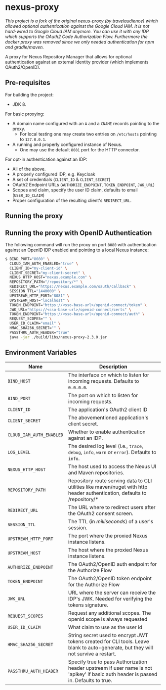 # nexus-proxy

_This project is a fork of the original [nexus-proxy (by travelaudience)](https://github.com/travelaudience/nexus-proxy) which allowed optional authentication 
against the Google Cloud IAM. It is not hard-wired to Google Cloud IAM anymore. You can use it with any IDP which supports the OAuth2 Code Authorization Flow.
Furthermore the docker proxy was removed since we only needed authentication for npm and gradle/maven._

A proxy for Nexus Repository Manager that allows for optional authentication against an external identity provider (which implements OAuth2/OpenID).

## Pre-requisites

For building the project:

* JDK 8.

For basic proxying:

* A domain name configured with an `A` and a `CNAME` records pointing to the proxy.
  * For local testing one may create two entries on `/etc/hosts` pointing to `127.0.0.1`.
* A running and properly configured instance of Nexus.
  * One may use the default `8081` port for the HTTP connector.

For opt-in authentication against an IDP:

* All of the above.
* A properly configured IDP, e.g. Keycloak
* A set of credentials (`CLIENT_ID` & `CLIENT_SECRET`)
* OAuth2 Endpoint URLs (`AUTHORIZE_ENDPOINT`, `TOKEN_ENDPOINT`, `JWK_URL`)
* Scopes and claim, specify the user ID claim, defaults to email (`USER_ID_CLAIM`)
* Proper configuration of the resulting client's `REDIRECT_URL`.

## Running the proxy

## Running the proxy with OpenID Authentication

The following command will run the proxy on port `8080` with 
authentication against an OpenID IDP enabled and pointing to a local Nexus instance:

```bash
$ BIND_PORT="8080" \
  CLOUD_IAM_AUTH_ENABLED="true" \
  CLIENT_ID="my-client-id" \
  CLIENT_SECRET="my-client-secret" \
  NEXUS_HTTP_HOST="nexus.example.com" \
  REPOSITORY_PATH="/repository/*" \
  REDIRECT_URL="https://nexus.example.com/oauth/callback" \
  SESSION_TTL="1440000" \
  UPSTREAM_HTTP_PORT="8081" \
  UPSTREAM_HOST="localhost" \
  TOKEN_ENDPOINT="https://<sso-base-url>/openid-connect/token" \
  JWK_URL="https://<sso-base-url>/openid-connect/certs" \
  TOKEN_ENDPOINT="https://<sso-base-url>/openid-connect/auth" \
  REQUEST_SCOPES="" \
  USER_ID_CLAIM="email" \
  HMAC_SHA256_SECRET="" \
  PASSTHRU_AUTH_HEADER="true"
  java -jar ./build/libs/nexus-proxy-2.3.0.jar
```

## Environment Variables

| Name                                | Description |
|-------------------------------------|-------------|
| `BIND_HOST`                         | The interface on which to listen for incoming requests. Defaults to `0.0.0.0`. |
| `BIND_PORT`                         | The port on which to listen for incoming requests. |
| `CLIENT_ID`                         | The application's OAuth2 client ID|
| `CLIENT_SECRET`                     | The abovementioned application's client secret. |
| `CLOUD_IAM_AUTH_ENABLED`            | Whether to enable authentication against an IDP. |
| `LOG_LEVEL`                         | The desired log level (i.e., `trace`, `debug`, `info`, `warn` or `error`). Defaults to `info`. |
| `NEXUS_HTTP_HOST`                   | The host used to access the Nexus UI and Maven repositories. |
| `REPOSITORY_PATH`                   | Repository route serving data to CLI utilities like maven/nuget with http header authentication, defaults to /repository/* |
| `REDIRECT_URL`                      | The URL where to redirect users after the OAuth2 consent screen. |
| `SESSION_TTL`                       | The TTL (in _milliseconds_) of a user's session. |
| `UPSTREAM_HTTP_PORT`                | The port where the proxied Nexus instance listens. |
| `UPSTREAM_HOST`                     | The host where the proxied Nexus instance listens. |
| `AUTHORIZE_ENDPOINT`                | The OAuth2/OpenID auth endpoint for the Authorize Flow |
| `TOKEN_ENDPOINT`                    | The OAuth2/OpenID token endpoint for the Authorize Flow |
| `JWK_URL`                           | URL where the server can receive the IDP's JWK. Needed for verifying the tokens signature.  |
| `REQUEST_SCOPES`                    | Request any additional scopes. The openid scope is always requested |
| `USER_ID_CLAIM`                     | What claim to use as the user id |
| `HMAC_SHA256_SECRET`                | String secret used to encrypt JWT tokens created for CLI tools. Leave blank to auto-generate, but they will not survive a restart. |
| `PASSTHRU_AUTH_HEADER`              | Specify true to pass Authorization header upstream if user name is not 'apikey' if basic auth header is passed in. Defaults to true. |